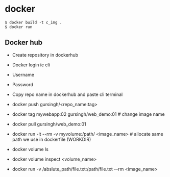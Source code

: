 # docker
```
$ docker build -t c_img .
$ docker run 
```
## Docker hub
-	Create repository in dockerhub
-	Docker login ic cli
-	Username
-	Password

  
-	Copy repo name in dockerhub and paste cli terminal
-	docker push gursingh/<repo_name:tag>
-	docker tag mywebapp:02 gursingh/web_demo:01 # change image name
-	docker pull gursingh/web_demo:01
-	docker run -it --rm -v  myvolume:/path/ <image_name> # allocate same path we use in dockerfile  (WORKDIR)
-	docker volume ls
-	docker volume inspect <volume_name>
-	docker run -v /abslute_path/file.txt:/path/file.txt --rm <image_name>
	 
